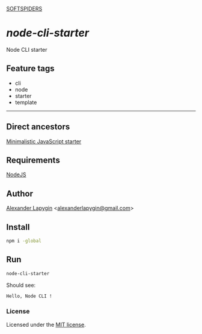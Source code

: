 [SOFTSPIDERS](https://github.com/softspiders/softspiders)

# *node-cli-starter*

Node CLI starter

## Feature tags

- cli
- node
- starter
- template

---

## Direct ancestors
[Minimalistic JavaScript starter](https://github.com/softspiders/javascript)

## Requirements

[NodeJS](https://nodejs.org/en/)

## Author

[Alexander Lapygin](https://github.com/AlexanderLapygin) <<alexanderlapygin@gmail.com>>

## Install

```sh
npm i -global
```

## Run

```sh
node-cli-starter
```

Should see:

```sh
Hello, Node CLI !
```

### License

Licensed under the [MIT license](./LICENSE).

